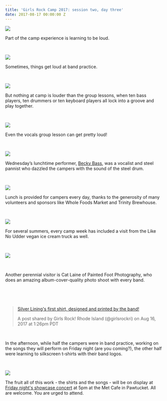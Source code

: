```yaml
---
title: 'Girls Rock Camp 2017: session two, day three'
date: 2017-08-17 00:00:00 Z
---
```


[![](/uploads/blogpost/02-03-01.jpg)](http://girlsrockri.org/wp-content/uploads/2017/08/02-03-01.jpg)

Part of the camp experience is learning to be loud.

 

[![](/uploads/blogpost/02-03-02.jpg)](http://girlsrockri.org/wp-content/uploads/2017/08/02-03-02.jpg)

Sometimes, things get loud at band practice.

 

[![](/uploads/blogpost/02-03-03.jpg)](http://girlsrockri.org/wp-content/uploads/2017/08/02-03-03.jpg)

But nothing at camp is louder than the group lessons, when ten bass players, ten drummers or ten keyboard players all lock into a groove and play together.

 

[![](/uploads/blogpost/02-03-04.jpg)](http://girlsrockri.org/wp-content/uploads/2017/08/02-03-04.jpg)

Even the vocals group lesson can get pretty loud!

 

[![](/uploads/blogpost/02-03-05.jpg)](http://girlsrockri.org/wp-content/uploads/2017/08/02-03-05.jpg)

Wednesday’s lunchtime performer, [Becky Bass](https://www.beckybass.com/), was a vocalist and steel pannist who dazzled the campers with the sound of the steel drum.

 

[![](/uploads/blogpost/02-03-06.jpg)](http://girlsrockri.org/wp-content/uploads/2017/08/02-03-06.jpg)

Lunch is provided for campers every day, thanks to the generosity of many volunteers and sponsors like Whole Foods Market and Trinity Brewhouse.

 

[![](/uploads/blogpost/udder.jpg)](http://girlsrockri.org/wp-content/uploads/2017/08/udder.jpg)

For several summers, every camp week has included a visit from the Like No Udder vegan ice cream truck as well.

 

[![](/uploads/blogpost/02-03-08.jpg)](http://girlsrockri.org/wp-content/uploads/2017/08/02-03-08.jpg)

 

Another perennial visitor is Cat Laine of Painted Foot Photography, who does an amazing album-cover-quality photo shoot with every band.

 

 

> [Silver Lining's first shirt, designed and printed by the band!](https://www.instagram.com/p/BX3jaiAhduR/)
> 
> A post shared by Girls Rock! Rhode Island (@girlsrockri) on Aug 16, 2017 at 1:26pm PDT

 

In the afternoon, while half the campers were in band practice, working on the songs they will perform on Friday night (are you coming?), the other half were learning to silkscreen t-shirts with their band logos.

 

[![](/uploads/blogpost/02-03-10.jpg)](http://girlsrockri.org/wp-content/uploads/2017/08/02-03-10.jpg)

The fruit all of this work - the shirts and the songs - will be on display at [Friday night's showcase concert](https://www.facebook.com/events/139898076603209/) at 5pm at the Met Cafe in Pawtucket. All are welcome. You are urged to attend.
